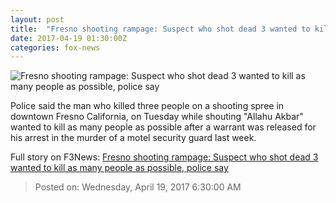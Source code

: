 ```yaml
---
layout: post
title:  "Fresno shooting rampage: Suspect who shot dead 3 wanted to kill as many people as possible, police say"
date: 2017-04-19 01:30:00Z
categories: fox-news
---
```


![Fresno shooting rampage: Suspect who shot dead 3 wanted to kill as many people as possible, police say](http://a57.foxnews.com/media2.foxnews.com/BrightCove/694940094001/2017/04/18/0/0/694940094001_5402590459001_5402582530001-vs.jpg?ve=1)

Police said the man who killed three people on a shooting spree in downtown Fresno California, on Tuesday while shouting "Allahu Akbar" wanted to kill as many people as possible after a warrant was released for his arrest in the murder of a motel security guard last week.


Full story on F3News: [Fresno shooting rampage: Suspect who shot dead 3 wanted to kill as many people as possible, police say](http://www.f3nws.com/n/xhQsfG)

> Posted on: Wednesday, April 19, 2017 6:30:00 AM
